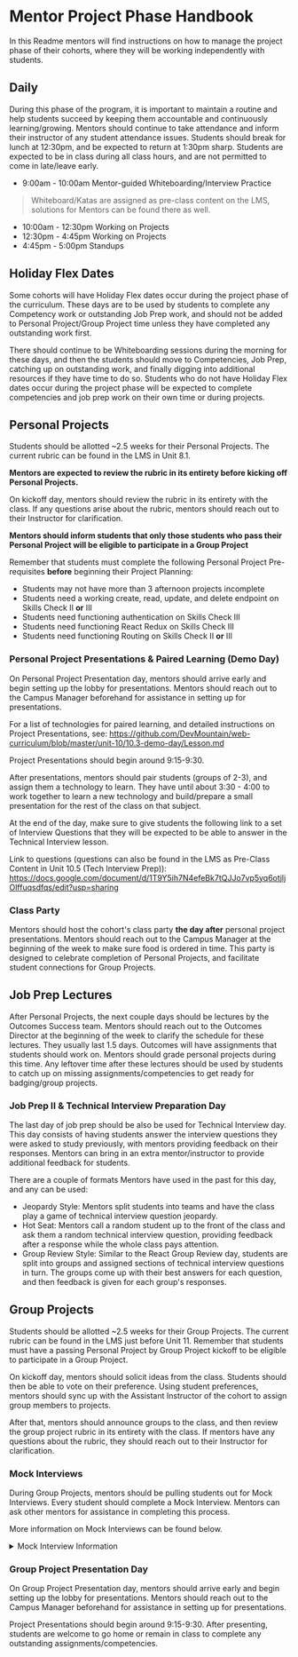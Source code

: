 # Mentor Project Phase Handbook

In this Readme mentors will find instructions on how to manage the project phase of their cohorts, where they will be working independently with students.

## Daily

During this phase of the program, it is important to maintain a routine and help students succeed by keeping them accountable and continuously learning/growing. Mentors should continue to take attendance and inform their instructor of any student attendance issues. Students should break for lunch at 12:30pm, and be expected to return at 1:30pm sharp. Students are expected to be in class during all class hours, and are not permitted to come in late/leave early.

* 9:00am - 10:00am Mentor-guided Whiteboarding/Interview Practice
> Whiteboard/Katas are assigned as pre-class content on the LMS, solutions for Mentors can be found there as well.
* 10:00am - 12:30pm Working on Projects
* 12:30pm - 4:45pm Working on Projects
* 4:45pm - 5:00pm Standups

## Holiday Flex Dates

Some cohorts will have Holiday Flex dates occur during the project phase of the curriculum. These days are to be used by students to complete any Competency work or outstanding Job Prep work, and should not be added to Personal Project/Group Project time unless they have completed any outstanding work first.

There should continue to be Whiteboarding sessions during the morning for these days, and then the students should move to Competencies, Job Prep, catching up on outstanding work, and finally digging into additional resources if they have time to do so. Students who do not have Holiday Flex dates occur during the project phase will be expected to complete competencies and job prep work on their own time or during projects. 

## Personal Projects

Students should be allotted ~2.5 weeks for their Personal Projects. The current rubric can be found in the LMS in Unit 8.1. 

**Mentors are expected to review the rubric in its entirety before kicking off Personal Projects.**

On kickoff day, mentors should review the rubric in its entirety with the class. If any questions arise about the rubric, mentors should reach out to their Instructor for clarification.

**Mentors should inform students that only those students who pass their Personal Project will be eligible to participate in a Group Project**

Remember that students must complete the following Personal Project Pre-requisites **before** beginning their Project Planning:

* Students may not have more than 3 afternoon projects incomplete
* Students need a working create, read, update, and delete endpoint on Skills Check II **or** III
* Students need functioning authentication on Skills Check III
* Students need functioning React Redux on Skills Check III
* Students need functioning Routing on Skills Check II **or** III

### Personal Project Presentations & Paired Learning (Demo Day)
	
On Personal Project Presentation day, mentors should arrive early and begin setting up the lobby for presentations. Mentors should reach out to the Campus Manager beforehand for assistance in setting up for presentations. 

For a list of technologies for paired learning, and detailed instructions on Project Presentations, see: https://github.com/DevMountain/web-curriculum/blob/master/unit-10/10.3-demo-day/Lesson.md

Project Presentations should begin around 9:15-9:30.

After presentations, mentors should pair students (groups of 2-3), and assign them a technology to learn. 
They have until about 3:30 - 4:00 to work together to learn a new technology and build/prepare a small presentation for the rest of the class on that subject. 

At the end of the day, make sure to give students the following link to a set of Interview Questions that they will be expected to be able to answer in the Technical Interview lesson.

Link to questions (questions can also be found in the LMS as Pre-Class Content in Unit 10.5 (Tech Interview Prep)): 
https://docs.google.com/document/d/1T9Y5ih7N4efeBk7tQJJo7vp5yq6otjljOlffuqsdfqs/edit?usp=sharing

### Class Party

Mentors should host the cohort's class party **the day after** personal project presentations. Mentors should reach out to the Campus Manager at the beginning of the week to make sure food is ordered in time. This party is designed to celebrate completion of Personal Projects, and facilitate student connections for Group Projects. 

## Job Prep Lectures
	
After Personal Projects, the next couple days should be lectures by the Outcomes Success team. Mentors should reach out to the Outcomes Director at the beginning of the week to clarify the schedule for these lectures. They usually last 1.5 days. Outcomes will have assignments that students should work on. Mentors should grade personal projects during this time. Any leftover time after these lectures should be used by students to catch up on missing assignments/competencies to get ready for badging/group projects.

### Job Prep II & Technical Interview Preparation Day

The last day of job prep should be also be used for Technical Interview day. This day consists of having students answer the interview questions they were asked to study previously, with mentors providing feedback on their responses. Mentors can bring in an extra mentor/instructor to provide additional feedback for students. 

There are a couple of formats Mentors have used in the past for this day, and any can be used:

* Jeopardy Style: Mentors split students into teams and have the class play a game of technical interview question jeopardy.
* Hot Seat: Mentors call a random student up to the front of the class and ask them a random technical interview question, providing feedback after a response while the whole class pays attention. 
* Group Review Style: Similar to the React Group Review day, students are split into groups and assigned sections of technical interview questions in turn. The groups come up with their best answers for each question, and then feedback is given for each group's responses. 

## Group Projects

Students should be allotted ~2.5 weeks for their Group Projects. The current rubric can be found in the LMS just before Unit 11. Remember that students must have a passing Personal Project by Group Project kickoff to be eligible to participate in a Group Project.

On kickoff day, mentors should solicit ideas from the class. Students should then be able to vote on their preference. Using student preferences, mentors should sync up with the Assistant Instructor of the cohort to assign group members to projects. 

After that, mentors should announce groups to the class, and then review the group project rubric in its entirety with the class. If mentors have any questions about the rubric, they should reach out to their Instructor for clarification.

### Mock Interviews

During Group Projects, mentors should be pulling students out for Mock Interviews. Every student should complete a Mock Interview. Mentors can ask other mentors for assistance in completing this process. 

More information on Mock Interviews can be found below.

<details closed>
	<summary>Mock Interview Information</summary>
	
Mock interviews should be broken up into 4 parts: HR questions, Technical questions, whiteboarding, and giving the student time to ask questions. After the mock interview, make sure you provide students feedback on what they did well, and what they could do improve on. We've found it works best to have 2 mentors in the interview, with one taking the role of HR and the other being the Technical lead.
	
### HR Questions

<details><summary>HR</summary>

Typically we have the HR mentor take the lead on the discussion and start by asking the student a few questions from this list, this should not take up a majority of the time so typically limit it to 3 questions. You should ask at least 1 easier question, and at least 1 harder question.

##### Easier
- Tell us a little bit about yourself.
- Tell me about your experience working with your peers and mentors at DevMountain.
- How did you hear about our company, and why did you apply for this company?
- If you could have one superpower, what would it be and why?
- What do you looking for from our company?
- How are you hoping to grow during your time with our company?

##### Harder
- What do you think sets you apart from the other candidates applying for this job?
- Can you tell us about a time you had to solve a conflict under pressure?
- Can you tell us about a personal flaw or weakness you'd like to improve on?

</details>

### Technical Questions

This should take up a majority of the time with the interview. With these questions we typically based the questions off how well the student had been doing in the course. Give them a few questions they can answer and at least one they can't. This gives them at least a little bit of confidence and it is also good to see how they handle a situation where they don't know the answer. 

Alternatively, if mentors have not yet assessed a student's verbal competencies, they can replace most of the technical interview questions with the verbal competencies, which can be found here: https://docs.google.com/document/d/1cu94ROldFh-jMt0X-kGLNC7oESPngSVVQCngAZixbDg/edit?usp=sharing

<details><summary>HTML/CSS</summary>
	
- What is a selector?
- Describe the box model?
- Describe how you would make a paper card effect in CSS ( Like the products on Jane.com )?
- What are the different properties for position and how do they work.
- What is the difference between caret ( < ) comma ( , ) and space (  ) in a css selector?
- How could you make a circle in CSS.
- Describe Pseudo selectors in CSS.
- How could you make a star using CSS shapes only?
- What is the transform property and how does it work?
- Another question that works well is giving the student a layout from a website and asking them how they would approach making that layout.
</details>

<details><summary>JavaScript</summary>

- Describe closures and why they are important.
- Describe context.
- What is hoisting.
- What’s the difference between a for loop and a for in loop
- Explain let vs var.
- Describe square bracket notation and when you would use it (hint arrays and objects).
- Describe 3 es2015 features and how they differ from ES5 ?
- Describe how scoping works in JavaScript?
- What does the statement ‘use strict’ do?
- Explain how to handle errors in JS?
- How does inheritance work in JavaScript?
- What is a prototype in JavaScript?
- What’s the difference between == and === in JavaScript?
- What is event bubbling in the DOM?
</details>

<details><summary>React</summary>

- What is a component?
- What’s the difference between an element and a Component?
- What is setState and what does it do?
- What are the differences between a class component and a functional component?
- What are refs in react?
- What are keys in react and why should we use them with lists?
- What are React lifecycle events?
- Where should you make AJAX requests?
- How is React different from vanilla JS, jQuery, and Angular?
- What is unidirectional data flow in React?
- How can you as a developer force  a react component to require certain props to exist on this.props?
</details>

#### White Board

After the technical questions, give the student a whiteboarding problem. The problem should be hard enough where they will have to think about it won't be able to just jump straight into code. The purpose of the white board problem is to see how they think, not if they can solve it.

Below are some sample problems. The list is not definitive, feel free to use another problem.

<details><summary>Sample White Board Problems</summary>

- Write an algorithm that can find prime numbers.
- Write an algorithm that writes the Fibonacci sequence.
- Write an algorithm that converts a cabob case string to a camel case.
</details>

#### Closing, and Student Questions

At the end of the whiteboarding, ask the students the following questions:

- Where do you see yourself in the next 2-3 years?
- What salary are they looking for?

Then, give the student time to ask questions about the company. After answering the questions, conclude the Mock Interview and give students feedback on their performance. 
</details>

### Group Project Presentation Day

On Group Project Presentation day, mentors should arrive early and begin setting up the lobby for presentations. Mentors should reach out to the Campus Manager beforehand for assistance in setting up for presentations. 

Project Presentations should begin around 9:15-9:30. After presenting, students are welcome to go home or remain in class to complete any outstanding assignments/competencies. 


